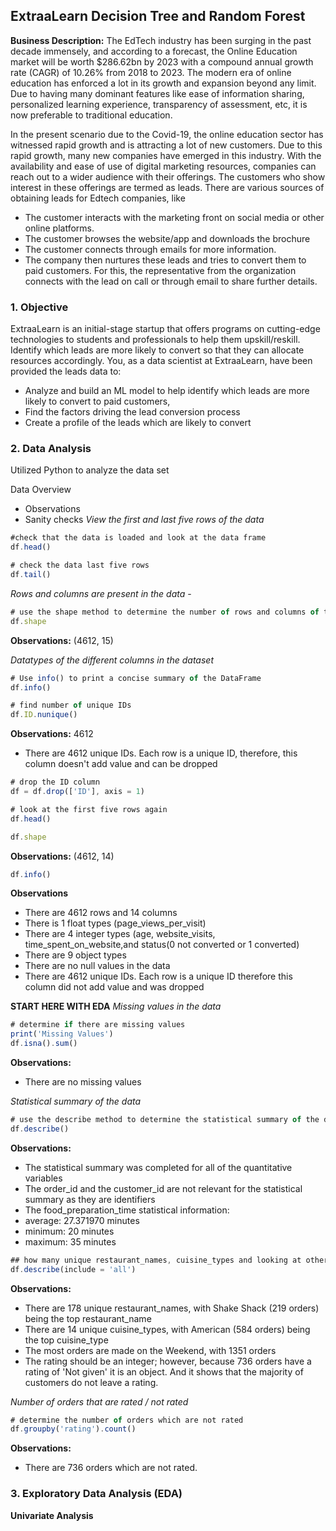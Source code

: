 ## ExtraaLearn Decision Tree and Random Forest

**Business Description:** 
The EdTech industry has been surging in the past decade immensely, and according to a forecast, the Online Education market will be worth $286.62bn by 2023 with a compound annual growth rate (CAGR) of 10.26% from 2018 to 2023. 
The modern era of online education has enforced a lot in its growth and expansion beyond any limit. 
Due to having many dominant features like ease of information sharing, personalized learning experience, transparency of assessment, etc, it is now preferable to traditional education.

In the present scenario due to the Covid-19, the online education sector has witnessed rapid growth and is attracting a lot of new customers. 
Due to this rapid growth, many new companies have emerged in this industry. 
With the availability and ease of use of digital marketing resources, companies can reach out to a wider audience with their offerings. 
The customers who show interest in these offerings are termed as leads. There are various sources of obtaining leads for Edtech companies, like

- The customer interacts with the marketing front on social media or other online platforms.
- The customer browses the website/app and downloads the brochure
- The customer connects through emails for more information.
- The company then nurtures these leads and tries to convert them to paid customers. For this, the representative from the organization connects with the lead on call or through email to share further details.

### 1. Objective
ExtraaLearn is an initial-stage startup that offers programs on cutting-edge technologies to students and professionals to help them upskill/reskill. 
Identify which leads are more likely to convert so that they can allocate resources accordingly. 
You, as a data scientist at ExtraaLearn, have been provided the leads data to:
- Analyze and build an ML model to help identify which leads are more likely to convert to paid customers,
- Find the factors driving the lead conversion process
- Create a profile of the leads which are likely to convert

### 2. Data Analysis

Utilized Python to analyze the data set

Data Overview
- Observations
- Sanity checks
*View the first and last five rows of the data*
```javascript
#check that the data is loaded and look at the data frame
df.head()
```
```javascript
# check the data last five rows
df.tail()
```

*Rows and columns are present in the data* - 
```javascript
# use the shape method to determine the number of rows and columns of the data
df.shape
```
**Observations:**
(4612, 15)

*Datatypes of the different columns in the dataset*
```javascript
# Use info() to print a concise summary of the DataFrame
df.info()
```
```javascript
# find number of unique IDs
df.ID.nunique()
```
**Observations:**
4612
- There are 4612 unique IDs. Each row is a unique ID, therefore, this column doesn't add value and can be dropped
```javascript
# drop the ID column
df = df.drop(['ID'], axis = 1)
```
```javascript
# look at the first five rows again
df.head()
```
```javascript
df.shape
```
**Observations:**
(4612, 14)

```javascript
df.info()
```
**Observations**
- There are 4612 rows and 14 columns
- There is 1 float types (page_views_per_visit)
- There are 4 integer types (age, website_visits, time_spent_on_website,and status(0 not converted or 1 converted)
- There are 9 object types
- There are no null values in the data
- There are 4612 unique IDs. Each row is a unique ID therefore this column did not add value and was dropped

**START HERE WITH EDA**
*Missing values in the data*
```javascript
# determine if there are missing values
print('Missing Values')
df.isna().sum()
```
**Observations:**
- There are no missing values

*Statistical summary of the data*
```javascript
# use the describe method to determine the statistical summary of the data
df.describe()
```
**Observations:**
- The statistical summary was completed for all of the quantitative variables
- The order_id and the customer_id are not relevant for the statistical summary as they are identifiers
- The food_preparation_time statistical information:
- average: 27.371970 minutes
- minimum: 20 minutes
- maximum: 35 minutes

```javascript
## how many unique restaurant_names, cuisine_types and looking at other qualitative variables
df.describe(include = 'all')
```
**Observations:**
- There are 178 unique restaurant_names, with Shake Shack (219 orders) being the top restaurant_name
- There are 14 unique cuisine_types, with American (584 orders) being the top cuisine_type
- The most orders are made on the Weekend, with 1351 orders
- The rating should be an integer; however, because 736 orders have a rating of 'Not given' it is an object. And it shows that the majority of customers do not leave a rating.

*Number of orders that are rated / not rated*
```javascript
# determine the number of orders which are not rated
df.groupby('rating').count()
```
**Observations:**
- There are 736 orders which are not rated.

### 3. Exploratory Data Analysis (EDA)
**Univariate Analysis**
